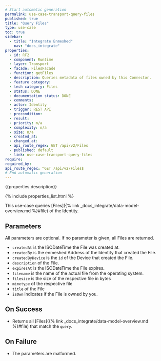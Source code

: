 ```yaml
---
# Start automatic generation
permalink: use-case-transport-query-files
published: true
title: "Query Files"
type: use-case
toc: true
sidebar:
  - title: "Integrate Enmeshed"
    nav: "docs_integrate"
properties:
  - id: RF2
  - component: Runtime
  - layer: Transport
  - facade: FilesFacade
  - function: getFiles
  - description: Queries metadata of files owned by this Connector.
  - feature category:
  - tech category: Files
  - status: DONE
  - documentation status: DONE
  - comments:
  - actor: Identity
  - trigger: REST API
  - precondition:
  - result:
  - priority: n/a
  - complexity: n/a
  - size: n/a
  - created_at:
  - changed_at:
  - api_route_regex: GET /api/v2/Files
  - published: default
  - link: use-case-transport-query-files
require:
required_by:
api_route_regex: ^GET /api/v2/Files$
# End automatic generation
---
```


{{properties.description}}

{% include properties_list.html %}

This use-case queries [Files]({% link _docs_integrate/data-model-overview.md %}#file) of the Identity.

## Parameters

All parameters are optional. If no parameter is given, all Files are returned.

- `createdAt` is the ISODateTime the File was created at.
- `createdBy` is the enmeshed Address of the Identity that created the File.
- `createdByDevice` is the `id` of the Device that created the File.
- `description` of the File.
- `expiresAt` is the ISODateTime the File expires.
- `filename` is the name of the actual file from the operating system.
- `filesize` is the size of the respective file in bytes
- `mimetype` of the respective file
- `title` of the File
- `isOwn` indicates if the File is owned by you.

## On Success

- Returns all [Files]({% link _docs_integrate/data-model-overview.md %}#file) that match the `query`.

## On Failure

- The parameters are malformed.
